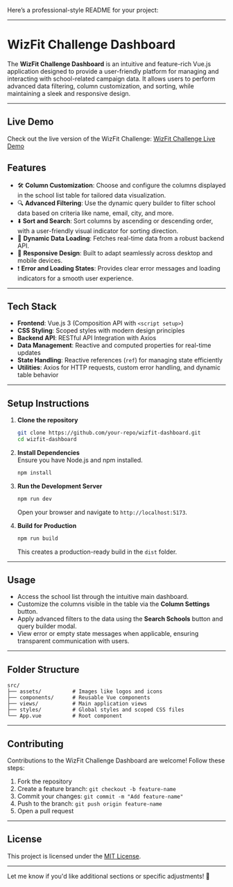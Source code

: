 Here’s a professional-style README for your project:

---

# **WizFit Challenge Dashboard**

The **WizFit Challenge Dashboard** is an intuitive and feature-rich Vue.js application designed to provide a user-friendly platform for managing and interacting with school-related campaign data. It allows users to perform advanced data filtering, column customization, and sorting, while maintaining a sleek and responsive design.

---
## Live Demo
Check out the live version of the WizFit Challenge: [WizFit Challenge Live Demo]([https://wiz-fit-challenge-task.vercel.app/](https://wiz-fit-challenge-task.vercel.app/))

## **Features**

- 🛠️ **Column Customization**: Choose and configure the columns displayed in the school list table for tailored data visualization.
- 🔍 **Advanced Filtering**: Use the dynamic query builder to filter school data based on criteria like name, email, city, and more.
- ⬇️ **Sort and Search**: Sort columns by ascending or descending order, with a user-friendly visual indicator for sorting direction.
- 🚀 **Dynamic Data Loading**: Fetches real-time data from a robust backend API.
- 📱 **Responsive Design**: Built to adapt seamlessly across desktop and mobile devices.
- ❗ **Error and Loading States**: Provides clear error messages and loading indicators for a smooth user experience.

---

## **Tech Stack**

- **Frontend**: Vue.js 3 (Composition API with `<script setup>`)
- **CSS Styling**: Scoped styles with modern design principles
- **Backend API**: RESTful API Integration with Axios
- **Data Management**: Reactive and computed properties for real-time updates
- **State Handling**: Reactive references (`ref`) for managing state efficiently
- **Utilities**: Axios for HTTP requests, custom error handling, and dynamic table behavior

---

## **Setup Instructions**

1. **Clone the repository**  
   ```bash
   git clone https://github.com/your-repo/wizfit-dashboard.git
   cd wizfit-dashboard
   ```

2. **Install Dependencies**  
   Ensure you have Node.js and npm installed.  
   ```bash
   npm install
   ```

3. **Run the Development Server**  
   ```bash
   npm run dev
   ```
   Open your browser and navigate to `http://localhost:5173`.

4. **Build for Production**  
   ```bash
   npm run build
   ```
   This creates a production-ready build in the `dist` folder.

---

## **Usage**

- Access the school list through the intuitive main dashboard.  
- Customize the columns visible in the table via the **Column Settings** button.  
- Apply advanced filters to the data using the **Search Schools** button and query builder modal.  
- View error or empty state messages when applicable, ensuring transparent communication with users.

---

## **Folder Structure**

```
src/
├── assets/          # Images like logos and icons
├── components/      # Reusable Vue components
├── views/           # Main application views
├── styles/          # Global styles and scoped CSS files
└── App.vue          # Root component
```

---

## **Contributing**

Contributions to the WizFit Challenge Dashboard are welcome! Follow these steps:  

1. Fork the repository  
2. Create a feature branch: `git checkout -b feature-name`  
3. Commit your changes: `git commit -m "Add feature-name"`  
4. Push to the branch: `git push origin feature-name`  
5. Open a pull request  

---

## **License**

This project is licensed under the [MIT License](LICENSE).

---

Let me know if you'd like additional sections or specific adjustments! 🚀
